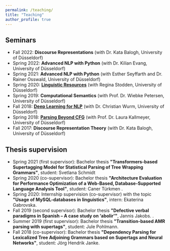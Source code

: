 ```yaml
---
permalink: /teaching/
title: "Teaching"
author_profile: true
---
```


## Seminars

- Fall 2022: **Discourse Representations** (with Dr. Kata Balogh, University of Düsseldorf)
- Spring 2022: **Advanced NLP with Python** (with Dr. Kilian Evang, University of Düsseldorf)
- Spring 2021: **Advanced NLP with Python** (with Esther Seyffarth and Dr. Rainer Osswald, University of Düsseldorf)
- Spring 2020: **[Linguistic Resources](https://user.phil.hhu.de/bladier/linguistic_resources/)** (with Regina Stodden, University of Düsseldorf)
- Spring 2019: **Computational Semantics** (with Prof. Dr. Wiebke Petersen, University of Düsseldorf)
- Fall 2018: **[Deep Learning for NLP](https://user.phil.hhu.de/bladier/deep_learning_nlp/)** (with Dr. Christian Wurm, University of Düsseldorf)
- Spring 2018: **[Parsing Beyond CFG](https://user.phil.hhu.de/kallmeyer/teaching/parsing-beyond-cfg-sommer-2018/)** (with Prof. Dr. Laura Kallmeyer, University of Düsseldorf)
- Fall 2017: **Discourse Representation Theory** (with Dr. Kata Balogh, University of Düsseldorf)

## Thesis supervision 

- Spring 2021 (first supervisor): Bachelor thesis **"Transformers-based Supertagging Model for Statistical Parsing of Tree Wrapping Grammars"**, student: Svetlana Schmidt
- Spring 2020 (co-supervisor): Bachelor thesis **"Architecture Evaluation for Performance Optimization of a Web-Based, Database-Supported Language Analysis Tool"**, student: Caner Türkmen .
- Spring 2020: Internship supervision (co-supervisor) with the topic **"Usage of MySQL-databases in linguistics"**, intern: Ekaterina Gabrovska.
- Fall 2019 (second supervisor): Bachelor thesis **"Defective verbal paradigms in Spanish – A case study on ‘abolir'"**, Jannis Jakobs. .
- Summer 2019 (first supervisor): Bachelor thesis **"Transition-based AMR parsing with supertags"**, student: Jule Pohlmann.
- Fall 2018 (co-supervisor): Bachelor thesis **"Dependency Parsing for Lexicalized Tree Adjoining Grammars based on Supertags and Neural Networks"**, student: Jörg Hendrik Janke.